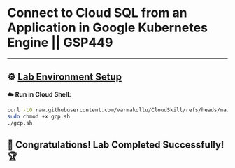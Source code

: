 # Connect to Cloud SQL from an Application in Google Kubernetes Engine || GSP449 
---

## ⚙️ <ins>Lab Environment Setup</ins>


<p><strong>☁️ Run in Cloud Shell:</strong></p>

```bash
curl -LO raw.githubusercontent.com/varmakollu/CloudSkill/refs/heads/main/Connect%20to%20Cloud%20SQL%20from%20an%20Application%20in%20Google%20Kubernetes%20Engine/gcp.sh
sudo chmod +x gcp.sh
./gcp.sh
```


## 🎉 **Congratulations! Lab Completed Successfully!** 🏆  
